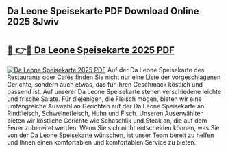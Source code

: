 ## Da Leone Speisekarte PDF Download Online 2025 8Jwiv

# <h2><a href="http://gc6lu9.nevu.top/?p=Da+Leone+Speisekarte">🔗 👉🔴 Da Leone Speisekarte 2025 PDF</a></h2>

[![Da Leone Speisekarte 2025 PDF](https://i.imgur.com/dBaPXMq.png)](http://gc6lu9.nevu.top/?p=Da+Leone+Speisekarte)
Auf der Da Leone Speisekarte des Restaurants oder Cafés finden Sie nicht nur eine Liste der vorgeschlagenen Gerichte, sondern auch etwas, das für Ihren Geschmack köstlich und passend ist. Auf unserer Da Leone Speisekarte stehen verschiedene leichte und frische Salate. Für diejenigen, die Fleisch mögen, bieten wir eine umfangreiche Auswahl an Gerichten auf der Da Leone Speisekarte an: Rindfleisch, Schweinefleisch, Huhn und Fisch. Unseren Auserwählten bieten wir köstliche Gerichte wie Schaschlik und Steak an, die auf dem Feuer zubereitet werden. Wenn Sie sich nicht entscheiden können, was Sie von der Da Leone Speisekarte wünschen, ist unser Team bereit zu helfen und Ihnen einen komfortablen und komfortablen Service zu bieten.
